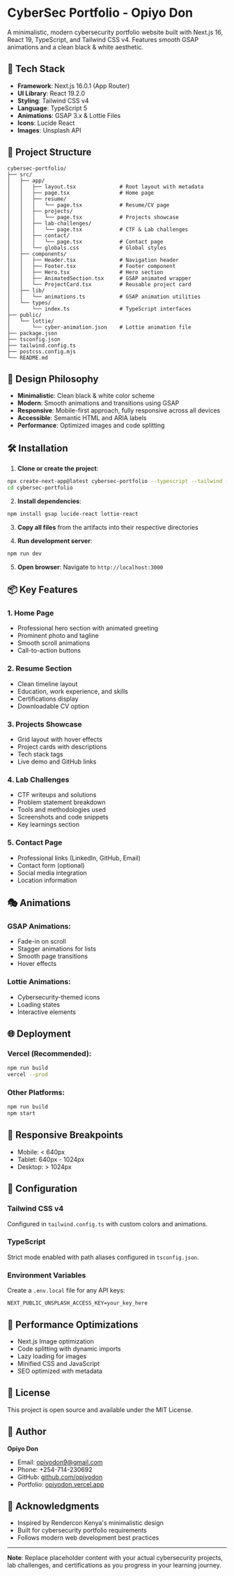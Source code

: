 # CyberSec Portfolio - Opiyo Don

A minimalistic, modern cybersecurity portfolio website built with Next.js 16, React 19, TypeScript, and Tailwind CSS v4. Features smooth GSAP animations and a clean black & white aesthetic.

## 🚀 Tech Stack

- **Framework**: Next.js 16.0.1 (App Router)
- **UI Library**: React 19.2.0
- **Styling**: Tailwind CSS v4
- **Language**: TypeScript 5
- **Animations**: GSAP 3.x & Lottie Files
- **Icons**: Lucide React
- **Images**: Unsplash API

## 📁 Project Structure

```
cybersec-portfolio/
├── src/
│   ├── app/
│   │   ├── layout.tsx              # Root layout with metadata
│   │   ├── page.tsx                # Home page
│   │   ├── resume/
│   │   │   └── page.tsx            # Resume/CV page
│   │   ├── projects/
│   │   │   └── page.tsx            # Projects showcase
│   │   ├── lab-challenges/
│   │   │   └── page.tsx            # CTF & Lab challenges
│   │   ├── contact/
│   │   │   └── page.tsx            # Contact page
│   │   └── globals.css             # Global styles
│   ├── components/
│   │   ├── Header.tsx              # Navigation header
│   │   ├── Footer.tsx              # Footer component
│   │   ├── Hero.tsx                # Hero section
│   │   ├── AnimatedSection.tsx     # GSAP animated wrapper
│   │   └── ProjectCard.tsx         # Reusable project card
│   ├── lib/
│   │   └── animations.ts           # GSAP animation utilities
│   └── types/
│       └── index.ts                # TypeScript interfaces
├── public/
│   └── lottie/
│       └── cyber-animation.json    # Lottie animation file
├── package.json
├── tsconfig.json
├── tailwind.config.ts
├── postcss.config.mjs
└── README.md
```

## 🎨 Design Philosophy

- **Minimalistic**: Clean black & white color scheme
- **Modern**: Smooth animations and transitions using GSAP
- **Responsive**: Mobile-first approach, fully responsive across all devices
- **Accessible**: Semantic HTML and ARIA labels
- **Performance**: Optimized images and code splitting

## 🛠️ Installation

1. **Clone or create the project**:

```bash
npx create-next-app@latest cybersec-portfolio --typescript --tailwind --app
cd cybersec-portfolio
```

2. **Install dependencies**:

```bash
npm install gsap lucide-react lottie-react
```

3. **Copy all files** from the artifacts into their respective directories

4. **Run development server**:

```bash
npm run dev
```

5. **Open browser**: Navigate to `http://localhost:3000`

## 📦 Key Features

### 1. Home Page

- Professional hero section with animated greeting
- Prominent photo and tagline
- Smooth scroll animations
- Call-to-action buttons

### 2. Resume Section

- Clean timeline layout
- Education, work experience, and skills
- Certifications display
- Downloadable CV option

### 3. Projects Showcase

- Grid layout with hover effects
- Project cards with descriptions
- Tech stack tags
- Live demo and GitHub links

### 4. Lab Challenges

- CTF writeups and solutions
- Problem statement breakdown
- Tools and methodologies used
- Screenshots and code snippets
- Key learnings section

### 5. Contact Page

- Professional links (LinkedIn, GitHub, Email)
- Contact form (optional)
- Social media integration
- Location information

## 🎭 Animations

### GSAP Animations:

- Fade-in on scroll
- Stagger animations for lists
- Smooth page transitions
- Hover effects

### Lottie Animations:

- Cybersecurity-themed icons
- Loading states
- Interactive elements

## 🌐 Deployment

### Vercel (Recommended):

```bash
npm run build
vercel --prod
```

### Other Platforms:

```bash
npm run build
npm start
```

## 📱 Responsive Breakpoints

- Mobile: < 640px
- Tablet: 640px - 1024px
- Desktop: > 1024px

## 🔧 Configuration

### Tailwind CSS v4

Configured in `tailwind.config.ts` with custom colors and animations.

### TypeScript

Strict mode enabled with path aliases configured in `tsconfig.json`.

### Environment Variables

Create a `.env.local` file for any API keys:

```env
NEXT_PUBLIC_UNSPLASH_ACCESS_KEY=your_key_here
```

## 🎯 Performance Optimizations

- Next.js Image optimization
- Code splitting with dynamic imports
- Lazy loading for images
- Minified CSS and JavaScript
- SEO optimized with metadata

## 📄 License

This project is open source and available under the MIT License.

## 👤 Author

**Opiyo Don**

- Email: opiyodon9@gmail.com
- Phone: +254-714-230692
- GitHub: [github.com/opiyodon](https://github.com/opiyodon)
- Portfolio: [opiyodon.vercel.app](https://opiyodon.vercel.app)

## 🙏 Acknowledgments

- Inspired by Rendercon Kenya's minimalistic design
- Built for cybersecurity portfolio requirements
- Follows modern web development best practices

---

**Note**: Replace placeholder content with your actual cybersecurity projects, lab challenges, and certifications as you progress in your learning journey.
